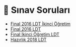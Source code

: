 # 📃 Sınav Soruları

<!--Index-->

- [Final 2016 LDT İkinci Öğretim](./Final%202016%20LDT%20%C4%B0kinci%20%C3%96%C4%9Fretim.pdf)
- [Final 2016 LDT](./Final%202016%20LDT.pdf)
- [Final İkinci Öğretim LDT](./Final%20%C4%B0kinci%20%C3%96%C4%9Fretim%20LDT.pdf)
- [Hazırlık 2018 LDT](./Haz%C4%B1rl%C4%B1k%202018%20LDT.pdf)

<!--Index-->
